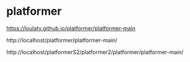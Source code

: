 # platformer

https://loulaty.github.io/platformer/platformer-main

http://localhost/platformer/platformer-main/

http://localhost/platformerS2/platformer2/platformer/platformer-main/

